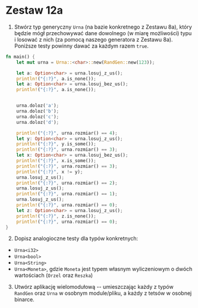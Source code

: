 # Zestaw 12a
1. Stwórz typ generyczny `Urna` (na bazie konkretnego z Zestawu 8a), który będzie mógł przechowywać dane dowolnego (w miarę możliwości) typu i losować z nich (za pomocą naszego generatora z Zestawu 8a). Poniższe testy powinny dawać za każdym razem `true`.
```rs
fn main() {
    let mut urna = Urna::<char>::new(RandGen::new(123));

    let a: Option<char> = urna.losuj_z_us();
    println!("{:?}", a.is_none());
    let a: Option<char> = urna.losuj_bez_us();
    println!("{:?}", a.is_none());


    urna.doloz('a');
    urna.doloz('b');
    urna.doloz('c');
    urna.doloz('d');

    println!("{:?}", urna.rozmiar() == 4);
    let y: Option<char> = urna.losuj_z_us();
    println!("{:?}", y.is_some());
    println!("{:?}", urna.rozmiar() == 3);
    let x: Option<char> = urna.losuj_bez_us();
    println!("{:?}", x.is_some());
    println!("{:?}", urna.rozmiar() == 3);
    println!("{:?}", x != y);
    urna.losuj_z_us();
    println!("{:?}", urna.rozmiar() == 2);
    urna.losuj_z_us();
    println!("{:?}", urna.rozmiar() == 1);
    urna.losuj_z_us();
    println!("{:?}", urna.rozmiar() == 0);
    let z: Option<char> = urna.losuj_z_us();
    println!("{:?}", z.is_none());
    println!("{:?}", urna.rozmiar() == 0);
}
```
2. Dopisz analogioczne testy dla typów konkretnych:
- `Urna<i32>`
- `Urna<bool>`
- `Urna<String>`
- `Urna<Moneta>`, gdzie `Moneta` jest typem własnym wyliczeniowym o dwóch wartościach (`Orzel` oraz `Reszka`)
3. Utwórz aplikację wielomodułową -- umieszczając każdy z typów `RandGen` oraz `Urna` w osobnym module/pliku, a każdy z tetsów w osobnej binarce.